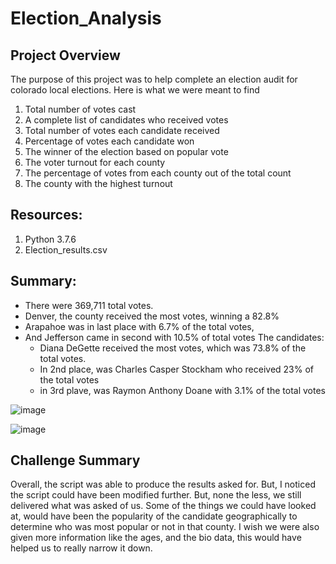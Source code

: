 # Election_Analysis

## Project Overview
The purpose of this project was to help complete an election audit for colorado local elections. Here is what we were meant to find

1. Total number of votes cast
2. A complete list of candidates who received votes
3. Total number of votes each candidate received
4. Percentage of votes each candidate won
5. The winner of the election based on popular vote
6. The voter turnout for each county
7. The percentage of votes from each county out of the total count
8. The county with the highest turnout

## Resources:
1. Python 3.7.6
2. Election_results.csv

## Summary:
- There were 369,711 total votes. 
- Denver, the county received the most votes, winning a 82.8%
- Arapahoe was in last place with 6.7% of the total votes, 
- And Jefferson came in second with 10.5% of total votes
The candidates:
  - Diana DeGette received the most votes, which was 73.8% of the total votes. 
  - In 2nd place, was Charles Casper Stockham who received 23% of the total votes
  - in 3rd plave, was Raymon Anthony Doane with 3.1% of the total votes

![image](https://user-images.githubusercontent.com/96274446/150656626-381ebd71-0919-42f8-a39b-9c3759486e2c.png)

![image](https://user-images.githubusercontent.com/96274446/150658743-7ec037eb-30c0-4a12-8c2a-c1831cd4fe92.png)

 
 ## Challenge Summary 
Overall, the script was able to produce the results asked for. But, I noticed the script could have been modified further. But, none the less, we still delivered what was asked of us. Some of the things we could have looked at, would have been the popularity of the candidate geographically to determine who was most popular or not in that county.
I wish we were also given more information like the ages, and the bio data, this would have helped us to really narrow it down.
